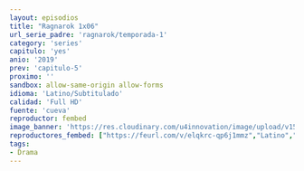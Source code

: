 ```yaml
---
layout: episodios
title: "Ragnarok 1x06"
url_serie_padre: 'ragnarok/temporada-1'
category: 'series'
capitulo: 'yes'
anio: '2019'
prev: 'capitulo-5'
proximo: ''
sandbox: allow-same-origin allow-forms
idioma: 'Latino/Subtitulado'
calidad: 'Full HD'
fuente: 'cueva'
reproductor: fembed
image_banner: 'https://res.cloudinary.com/u4innovation/image/upload/v1564030189/euphoria-banner-min_yogqzi.jpg'
reproductores_fembed: ["https://feurl.com/v/elqkrc-qp6j1mmz","Latino","https://gdriveplayer.co/embed2.php?link=mTSBI6GB7zfsWwESmquyggGj7LZrOevUEim%252BrR3UlRSdv60Z3hW%252FHqIhntZDFadfjZNU31qkV%252B0bqP%252Bl9jyB%252F9L5tjwNPofPfMVDWlFMrGj2pnK9K%252FL%252FTZrltZW4oq4eG7I1wpPkv%252B2k7oAhYb0X%252F%252FCr4DXHoDLvt1Rp4WnqxE%252B2ZgXAcob%252BT4WHkLbYeZBKM5dQiSDH3rfz0wbDPBhpcH","Latino","https://feurl.com/v/7rk-lig5rm37003","Subtitulado","https://gdriveplayer.co/embed2.php?link=PRGzwT%252F1bqr3SZwlTB7dkgcxP57ua0Cai3i9cjtEZqGvlUNVLt8W0Db6CXHsoH9fYjgHmkigwAu0QlDxNvMdrT9jZy8MHPYcTcv0uRWvqvR2pJSJ9MhDLrI0ky0dwq0NaphGxZAqUiCZT00663iKhOH4dJJv7Jj9rWJLpHk5jXnMbE3t%252Bv7fDSpKFjTa3Yp6V44VdSmWQeTG1nu7UUoT34","Subtitulado"]
tags:
- Drama
---
```












